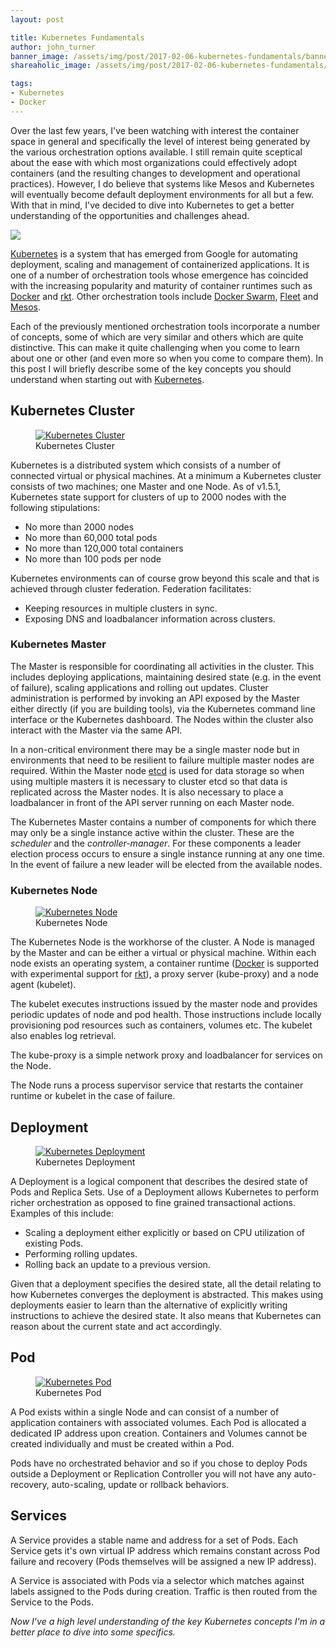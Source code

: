 ```yaml
---
layout: post

title: Kubernetes Fundamentals
author: john_turner
banner_image: /assets/img/post/2017-02-06-kubernetes-fundamentals/banner.png
shareaholic_image: /assets/img/post/2017-02-06-kubernetes-fundamentals/shareaholic-image.png

tags:
- Kubernetes
- Docker
---
```


Over the last few years, I've been watching with interest the container space in general and specifically the level of interest being generated by the various orchestration options available.  I still remain quite sceptical about the ease with which most organizations could effectively adopt containers (and the resulting changes to development and operational practices).  However, I do believe that systems like Mesos and Kubernetes will eventually become default deployment environments for all but a few.  With that in mind, I've decided to dive into Kubernetes to get a better understanding of the opportunities and challenges ahead.

<img src="/assets/img/post/2017-02-06-kubernetes-fundamentals/kubernetes-logo.png" class="img-fluid mx-5 pull-left">

[Kubernetes](https://kubernetes.io) is a system that has emerged from Google for automating deployment, scaling and management of containerized applications.  It is one of a number of orchestration tools whose emergence has coincided with the increasing popularity and maturity of container runtimes such as [Docker](https://www.docker.com/products/docker) and [rkt](https://coreos.com/rkt/).  Other orchestration tools include [Docker Swarm](https://www.docker.com/products/docker-swarm), [Fleet](https://coreos.com/fleet/) and [Mesos](http://mesos.apache.org/).

Each of the previously mentioned orchestration tools incorporate a number of concepts, some of which are very similar and others which are quite distinctive.  This can make it quite challenging when you come to learn about one or other (and even more so when you come to compare them).  In this post I will briefly describe some of the key concepts you should understand when starting out with [Kubernetes](https://kubernetes.io).

<!-- more -->

## Kubernetes Cluster

<figure class="figure mx-auto w-25 pull-right">
  <a href="/assets/img/post/2017-02-06-kubernetes-fundamentals/kubernetes-cluster.png" data-lightbox="kubernetes-cluster" data-title="Kubernetes Cluster">
    <img class="img-fluid" src="/assets/img/post/2017-02-06-kubernetes-fundamentals/kubernetes-cluster.png" alt="Kubernetes Cluster">
  </a>
  <figcaption class="figure-caption text-center">Kubernetes Cluster</figcaption>
</figure>

Kubernetes is a distributed system which consists of a number of connected virtual or physical machines.  At a minimum a Kubernetes cluster consists of two machines; one Master and one Node.  As of v1.5.1, Kubernetes state support for clusters of up to 2000 nodes with the following stipulations:

- No more than 2000 nodes
- No more than 60,000 total pods
- No more than 120,000 total containers
- No more than 100 pods per node

Kubernetes environments can of course grow beyond this scale and that is achieved through cluster federation.  Federation facilitates:

- Keeping resources in multiple clusters in sync.
- Exposing DNS and loadbalancer information across clusters.

### Kubernetes Master

The Master is responsible for coordinating all activities in the cluster.  This includes deploying applications, maintaining desired state (e.g. in the event of failure), scaling applications and rolling out updates.  Cluster administration is performed by invoking an API exposed by the Master either directly (if you are building tools), via the Kubernetes command line interface or the Kubernetes dashboard.  The Nodes within the cluster also interact with the Master via the same API.

In a non-critical environment there may be a single master node but in environments that need to be resilient to failure multiple master nodes are required.  Within the Master node [etcd](https://coreos.com/etcd/) is used for data storage so when using multiple masters it is necessary to cluster etcd so that data is replicated across the Master nodes.  It is also necessary to place a loadbalancer in front of the API server running on each Master node.

The Kubernetes Master contains a number of components for which there may only be a single instance active within the cluster.  These are the *scheduler* and the *controller-manager*.  For these components a leader election process occurs to ensure a single instance running at any one time.  In the event of failure a new leader will be elected from the available nodes.

### Kubernetes Node

<figure class="figure mx-auto w-25 pull-right">
  <a href="/assets/img/post/2017-02-06-kubernetes-fundamentals/kubernetes-node.png" data-lightbox="kubernetes-node" data-title="Kubernetes Node">
    <img class="img-fluid" src="/assets/img/post/2017-02-06-kubernetes-fundamentals/kubernetes-node.png" alt="Kubernetes Node">
  </a>
  <figcaption class="figure-caption text-center">Kubernetes Node</figcaption>
</figure>

The Kubernetes Node is the workhorse of the cluster.  A Node is managed by the Master and can be either a virtual or physical machine.  Within each node exists an operating system, a container runtime ([Docker](https://www.docker.com/products/docker) is supported with experimental support for [rkt](https://coreos.com/rkt/)), a proxy server (kube-proxy) and a node agent (kubelet).

The kubelet executes instructions issued by the master node and provides periodic updates of node and pod health.  Those instructions include locally provisioning pod resources such as containers, volumes etc.  The kubelet also enables log retrieval.

The kube-proxy is a simple network proxy and loadbalancer for services on the Node.

The Node runs a process supervisor service that restarts the container runtime or kubelet in the case of failure.

## Deployment

<figure class="figure mx-auto w-25 pull-right">
  <a href="/assets/img/post/2017-02-06-kubernetes-fundamentals/kubernetes-deployment.png" data-lightbox="kubernetes-pod" data-title="Kubernetes Deployment">
    <img class="img-fluid" src="/assets/img/post/2017-02-06-kubernetes-fundamentals/kubernetes-deployment.png" alt="Kubernetes Deployment">
  </a>
  <figcaption class="figure-caption text-center">Kubernetes Deployment</figcaption>
</figure>

A Deployment is a logical component that describes the desired state of Pods and Replica Sets.  Use of a Deployment allows Kubernetes to perform richer orchestration as opposed to fine grained transactional actions.  Examples of this include:

- Scaling a deployment either explicitly or based on CPU utilization of existing Pods.
- Performing rolling updates.
- Rolling back an update to a previous version.

Given that a deployment specifies the desired state, all the detail relating to how Kubernetes converges the deployment is abstracted.  This makes using deployments easier to learn than the alternative of explicitly writing instructions to achieve the desired state.  It also means that Kubernetes can reason about the current state and act accordingly.

## Pod

<figure class="figure mx-auto w-25 pull-right">
  <a href="/assets/img/post/2017-02-06-kubernetes-fundamentals/kubernetes-pod.png" data-lightbox="kubernetes-pod" data-title="Kubernetes Pod">
    <img class="img-fluid" src="/assets/img/post/2017-02-06-kubernetes-fundamentals/kubernetes-pod.png" alt="Kubernetes Pod">
  </a>
  <figcaption class="figure-caption text-center">Kubernetes Pod</figcaption>
</figure>

A Pod exists within a single Node and can consist of a number of application containers with associated volumes.  Each Pod is allocated a dedicated IP address upon creation.  Containers and Volumes cannot be created individually and must be created within a Pod.

Pods have no orchestrated behavior and so if you chose to deploy Pods outside a Deployment or Replication Controller you will not have any auto-recovery, auto-scaling, update or rollback behaviors.

## Services

A Service provides a stable name and address for a set of Pods.  Each Service gets it's own virtual IP address which remains constant across Pod failure and recovery (Pods themselves will be assigned a new IP address).

A Service is associated with Pods via a selector which matches against labels assigned to the Pods during creation.  Traffic is then routed from the Service to the Pods.

*Now I've a high level understanding of the key Kubernetes concepts I'm in a better place to dive into some specifics.*
